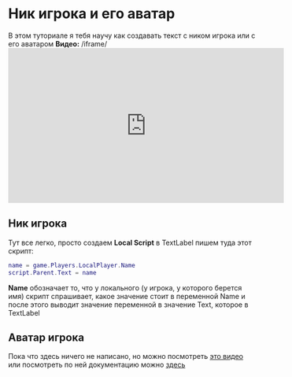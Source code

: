 # Ник игрока и его аватар

В этом туториале я тебя научу как создавать текст с ником игрока или с его аватаром
**Видео:**
/iframe/<iframe width="560" height="315" src="https://www.youtube.com/embed/ZeB1yXo0BVY" frameborder="0" allow="accelerometer; autoplay; clipboard-write; encrypted-media; gyroscope; picture-in-picture" allowfullscreen></iframe>

## Ник игрока
Тут все легко, просто создаем **Local Script** в TextLabel пишем туда этот скрипт:
````lua
name = game.Players.LocalPlayer.Name
script.Parent.Text = name
````
**Name** обозначает то, что у локального (у игрока, у которого берется имя) скрипт спрашивает, какое значение стоит в переменной Name и после этого выводит значение переменной в значение Text, которое в TextLabel
## Аватар игрока
Пока что здесь ничего не написано, но можно посмотреть [это видео](https://youtu.be/ZeB1yXo0BVY) или посмотреть по ней документацию можно [здесь](https://developer.roblox.com/en-us/api-reference/function/Players/GetUserThumbnailAsync)

